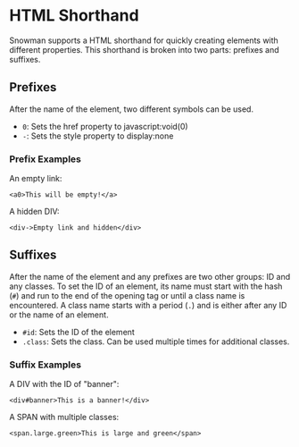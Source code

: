 # HTML Shorthand

Snowman supports a HTML shorthand for quickly creating elements with different properties. This shorthand is broken into two parts: prefixes and suffixes.

## Prefixes

After the name of the element, two different symbols can be used.

* `0`: Sets the href property to javascript:void(0)
* `-`: Sets the style property to display:none

### Prefix Examples

An empty link:

`<a0>This will be empty!</a>`

A hidden DIV:

`<div->Empty link and hidden</div>`

## Suffixes

After the name of the element and any prefixes are two other groups: ID and any classes. To set the ID of an element, its name must start with the hash (`#`) and run to the end of the opening tag or until a class name is encountered. A class name starts with a period (`.`) and is either after any ID or the name of an element.

* `#id`: Sets the ID of the element
* `.class`: Sets the class. Can be used multiple times for additional classes.

### Suffix Examples

A DIV with the ID of "banner":

`<div#banner>This is a banner!</div>`

A SPAN with multiple classes:

`<span.large.green>This is large and green</span>`
